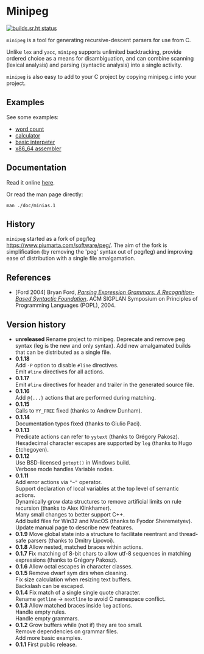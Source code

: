 # Minipeg

[![builds.sr.ht status](https://builds.sr.ht/~ach/minipeg.svg)](https://builds.sr.ht/~ach/minipeg)

`minipeg` is a tool for generating recursive-descent parsers for use from C.

Unlike `lex` and `yacc`, `minipeg` supports unlimited backtracking, provide ordered choice as a means for disambiguation, and can combine scanning (lexical analysis) and parsing (syntactic analysis) into a single activity.

`minipeg` is also easy to add to your C project by copying minipeg.c into your project.

## Examples

See some examples:

- [word count](./examples/wc.peg)
- [calculator](./examples/calc.peg)
- [basic interpeter](./examples/basic.peg)
- [x86_64 assembler](https://raw.githubusercontent.com/andrewchambers/minias/master/asm.peg)

## Documentation

Read it online [here](https://ach.srht.site/minipeg).

Or read the man page directly:

```
man ./doc/minias.1
```

## History

`minipeg` started as a fork of peg/leg https://www.piumarta.com/software/peg/.
The aim of the fork is simplification (by removing the 'peg' syntax out of peg/leg)
and improving ease of distribution with a single file amalgamation.

## References

* [Ford 2004] Bryan Ford, [*Parsing Expression Grammars: A Recognition-Based Syntactic Foundation*][1]. ACM SIGPLAN Symposium on Principles of Programming Languages (POPL), 2004.

[1]: http://bford.info/pub/lang/peg "Parsing Expression Grammars: A Recognition-Based Syntactic Foundation"

## Version history

* **unreleased** 
Rename project to minipeg.
Deprecate and remove peg syntax (leg is the new and only syntax).
Add new amalgamated builds that can be distributed as a single file.
* **0.1.18**  
Add `-P` option to disable `#line` directives.  
Emit `#line` directives for all actions.  
* **0.1.17**  
Emit `#line` directives for header and trailer in the generated source file.
* **0.1.16**  
Add `@{...}` actions that are performed during matching.
* **0.1.15**  
Calls to `YY_FREE` fixed (thanks to Andrew Dunham).
* **0.1.14**  
Documentation typos fixed (thanks to Giulio Paci).
* **0.1.13**  
Predicate actions can refer to `yytext` (thanks to Grégory Pakosz).
Hexadecimal character escapes are supported by `leg` (thanks to Hugo Etchegoyen).
* **0.1.12**  
Use BSD-licensed `getopt()` in Windows build.  
Verbose mode handles Variable nodes.  
* **0.1.11**  
Add error actions via `"~"` operator.  
Support declaration of local variables at the top level of semantic actions.  
Dynamically grow data structures to remove artificial limits on rule recursion (thanks to Alex Klinkhamer).  
Many small changes to better support C++.  
Add build files for Win32 and MacOS (thanks to Fyodor Sheremetyev).  
Update manual page to describe new features.  
* **0.1.9**
Move global state into a structure to facilitate reentrant and thread-safe parsers (thanks to Dmitry Lipovoi).
* **0.1.8**
Allow nested, matched braces within actions.
* **0.1.7**
Fix matching of 8-bit chars to allow utf-8 sequences in matching expressions (thanks to Grégory Pakosz).
* **0.1.6**
Allow octal escapes in character classes.
* **0.1.5**
Remove dwarf sym dirs when cleaning.  
Fix size calculation when resizing text buffers.  
Backslash can be escaped.  
* **0.1.4**
Fix match of a single single quote character.  
Rename `getline` -> `nextline` to avoid C namespace conflict.  
* **0.1.3**
Allow matched braces inside `leg` actions.  
Handle empty rules.  
Handle empty grammars.  
* **0.1.2**
Grow buffers while (not if) they are too small.  
Remove dependencies on grammar files.  
Add more basic examples.  
* **0.1.1**
First public release.
